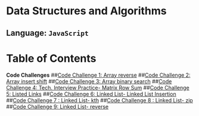 # Data Structures and Algorithms

## Language: `JavaScript`

# Table of Contents

**Code Challenges**
##[Code Challenge 1: Array reverse](arrays-401/code-challenge1.md)
##[Code Challenge 2: Array insert shift](arrays-401/code-challenge2.md)
##[Code Challenge 3: Array binary search](arrays-401/code-challenge3.md)
##[Code Challenge 4: Tech. Interview Practice- Matrix Row Sum](arrays-401/code-challenge4.md)
##[Code Challenge 5: Listed Links](linked-list-401/code-challenge5.md)
##[Code Challenge 6: Linked List- Linked List Insertion](linked-list-insertion/code-challenge6.md)
##[Code Challenge 7 : Linked List- kth](linked-list-insertion/code-challenge7.md)
##[Code Challenge 8 : Linked List- zip](linked-list-zip/code-challenge8.md)
##[Code Challenge 9: Linked List- reverse ](linked-list-insertion/code-challenge9.md)


